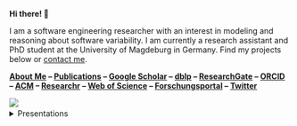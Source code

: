 **Hi there! 👋**

I am a software engineering researcher with an interest in modeling and reasoning about software variability.
I am currently a research assistant and PhD student at the University of Magdeburg in Germany.
Find my projects below or [contact me](mailto:kuiter@ovgu.de).

**[About Me](https://www.dbse.ovgu.de/Mitarbeiter/Elias+Kuiter.html)
– [Publications](https://www.dbse.ovgu.de/Mitarbeiter/Elias+Kuiter/Publikationen.html)
– [Google Scholar](https://scholar.google.de/citations?user=iEVEpeIAAAAJ)
– [dblp](https://dblp.uni-trier.de/pid/226/7719.html)
– [ResearchGate](https://www.researchgate.net/profile/Elias_Kuiter)
– [ORCID](https://orcid.org/0000-0003-0429-2461)
– [ACM](https://dl.acm.org/profile/99659308621)
– [Researchr](https://conf.researchr.org/profile/eliaskuiter)
– [Web of Science](https://www.webofscience.com/wos/author/record/IAN-0538-2023)
– [Forschungsportal](https://forschung-sachsen-anhalt.de/pl/kuiter-117313)
– [Twitter](https://twitter.com/ekuiter)**

<picture>
  <source media="(prefers-color-scheme: dark)" srcset="https://github-readme-stats.vercel.app/api?username=ekuiter&count_private=true&show_icons=true&hide_title=true&hide_rank=true&theme=dracula">
  <img src="https://github-readme-stats.vercel.app/api?username=ekuiter&count_private=true&show_icons=true&hide_title=true&hide_rank=true">
</picture>

<details>
  <summary>Presentations</summary>

  <table>
  <tr><td>

  [![](./2024-02-07-FM-Complexity.png)](https://raw.githubusercontent.com/SoftVarE-Group/Slides/main/2024/2024-02-07-FM-Complexity.pdf)VaMoS'24 – [Paper](https://raw.githubusercontent.com/SoftVarE-Group/Papers/main/2024/2024-VaMoS-Kuiter.pdf) – [Slides](https://raw.githubusercontent.com/SoftVarE-Group/Slides/main/2024/2024-02-07-FM-Complexity.pdf)

  </td><td>
  
  [![](./2024-02-07-FM-Complexity.png)](https://raw.githubusercontent.com/SoftVarE-Group/Slides/main/2024/2024-02-07-FM-Complexity.pdf)VaMoS'24 – [Paper](https://raw.githubusercontent.com/SoftVarE-Group/Papers/main/2024/2024-VaMoS-Kuiter.pdf) – [Slides](https://raw.githubusercontent.com/SoftVarE-Group/Slides/main/2024/2024-02-07-FM-Complexity.pdf)
  
  </td><td>

  [![](./2024-02-07-FM-Complexity.png)](https://raw.githubusercontent.com/SoftVarE-Group/Slides/main/2024/2024-02-07-FM-Complexity.pdf)VaMoS'24 – [Paper](https://raw.githubusercontent.com/SoftVarE-Group/Papers/main/2024/2024-VaMoS-Kuiter.pdf) – [Slides](https://raw.githubusercontent.com/SoftVarE-Group/Slides/main/2024/2024-02-07-FM-Complexity.pdf)
  
  </td></tr>
  <tr><td>
 
  [![](./2024-02-07-FM-Complexity.png)](https://raw.githubusercontent.com/SoftVarE-Group/Slides/main/2024/2024-02-07-FM-Complexity.pdf)VaMoS'24 – [Paper](https://raw.githubusercontent.com/SoftVarE-Group/Papers/main/2024/2024-VaMoS-Kuiter.pdf) – [Slides](https://raw.githubusercontent.com/SoftVarE-Group/Slides/main/2024/2024-02-07-FM-Complexity.pdf)
 
  </td></tr>
  </table>
</details>
